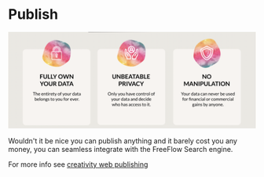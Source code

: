 # Publish

![](img/ownyourdata.png)  

Wouldn't it be nice you can publish anything and it barely cost you any money, you can seamless integrate with the FreeFlow Search engine.

For more info see [creativity web publishing](creativity/creativity_web.md)